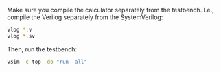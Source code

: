 Make sure you compile the calculator separately from the testbench. I.e.,
compile the Verilog separately from the SystemVerilog:

```bash
vlog *.v
vlog *.sv
```

Then, run the testbench:

```bash
vsim -c top -do "run -all"
```

